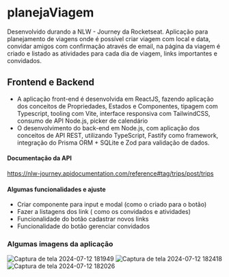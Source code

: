# planejaViagem
Desenvolvido durando a NLW - Journey da Rocketseat. Aplicação para planejamento de viagens onde é possível criar viagem com local e data, convidar amigos com confirmação através de email, na página da viagem é criado e listado as atividades para cada dia de viagem, links importantes e convidados.

## Frontend e Backend
  - A aplicação front-end é desenvolvida em ReactJS, fazendo aplicação dos conceitos de Propriedades, Estados e Componentes, tipagem com Typescript, tooling com Vite, interface responsiva com TailwindCSS, consumo de API Node.js, picker de calendário
  - O desenvolvimento do back-end em Node.js, com aplicação dos conceitos de API REST, utilizando TypeScript, Fastify como framework, integração do Prisma ORM + SQLite e Zod para validação de dados.

#### Documentação da API
https://nlw-journey.apidocumentation.com/reference#tag/trips/post/trips

#### Algumas funcionalidades e ajuste
  - Criar componente para input e modal (como o criado para o botão)
  - Fazer a listagens dos link ( como os convidados e atividades)
  - Funcionalidade do botão cadastrar novos links
  - Funcionalidade do botão gerenciar convidados
    
### Algumas imagens da aplicação
![Captura de tela 2024-07-12 181949](https://github.com/user-attachments/assets/c2fab644-fdea-4d13-b20c-308657be28db)
![Captura de tela 2024-07-12 182418](https://github.com/user-attachments/assets/9718d939-6c03-44bd-ab95-b9d343bf378c)
![Captura de tela 2024-07-12 182026](https://github.com/user-attachments/assets/19442fe6-ce0e-4983-b50d-fb5722ef2ea2)



